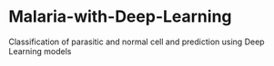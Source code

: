 # Malaria-with-Deep-Learning
Classification of parasitic and normal cell and prediction using Deep Learning models
